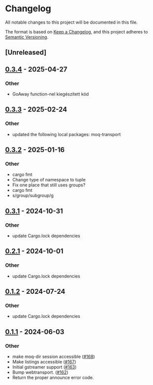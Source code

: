 # Changelog
All notable changes to this project will be documented in this file.

The format is based on [Keep a Changelog](https://keepachangelog.com/en/1.0.0/),
and this project adheres to [Semantic Versioning](https://semver.org/spec/v2.0.0.html).

## [Unreleased]

## [0.3.4](https://github.com/rimmelb/moq-rs/compare/moq-dir-v0.3.3...moq-dir-v0.3.4) - 2025-04-27

### Other

- GoAway function-nel kiegészített kód

## [0.3.3](https://github.com/englishm/moq-rs/compare/moq-dir-v0.3.2...moq-dir-v0.3.3) - 2025-02-24

### Other

- updated the following local packages: moq-transport

## [0.3.2](https://github.com/englishm/moq-rs/compare/moq-dir-v0.3.1...moq-dir-v0.3.2) - 2025-01-16

### Other

- cargo fmt
- Change type of namespace to tuple
- Fix one place that still uses groups?
- cargo fmt
- s/group/subgroup/g

## [0.3.1](https://github.com/englishm/moq-rs/compare/moq-dir-v0.3.0...moq-dir-v0.3.1) - 2024-10-31

### Other

- update Cargo.lock dependencies

## [0.2.1](https://github.com/kixelated/moq-rs/compare/moq-dir-v0.2.0...moq-dir-v0.2.1) - 2024-10-01

### Other

- update Cargo.lock dependencies

## [0.1.2](https://github.com/kixelated/moq-rs/compare/moq-dir-v0.1.1...moq-dir-v0.1.2) - 2024-07-24

### Other
- update Cargo.lock dependencies

## [0.1.1](https://github.com/kixelated/moq-rs/compare/moq-dir-v0.1.0...moq-dir-v0.1.1) - 2024-06-03

### Other
- make moq-dir session accessible ([#168](https://github.com/kixelated/moq-rs/pull/168))
- Make listings accessible ([#167](https://github.com/kixelated/moq-rs/pull/167))
- Initial gstreamer support ([#163](https://github.com/kixelated/moq-rs/pull/163))
- Bump webtransport. ([#162](https://github.com/kixelated/moq-rs/pull/162))
- Return the proper announce error code.
